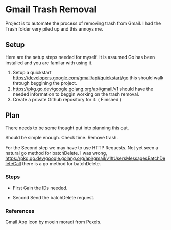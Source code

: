 # Gmail Trash Removal
Project is to automate the process of removing trash from Gmail. I had the Trash folder very piled up and this annoys me.

## Setup
Here are the setup steps needed for myself. It is assumed Go has been installed and you are familar with using it.
1. Setup a quickstart <https://developers.google.com/gmail/api/quickstart/go> this should walk through beggining the project. 
2. <https://pkg.go.dev/google.golang.org/api/gmail/v1> should have the needed information to beggin working on the trash removal.
3. Create a private Github repository for it. ( Finished )

## Plan
There needs to be some thought put into planning this out. 

Should be simple enough. Check time. Remove trash.

For the Second step we may have to use HTTP Requests. Not yet seen a natural go method for batchDelete.
I was wrong, <https://pkg.go.dev/google.golang.org/api/gmail/v1#UsersMessagesBatchDeleteCall> there is a go method for batchDelete.

### Steps
- First
  Gain the IDs needed.

- Second
  Send the batchDelete request.

### References
Gmail App Icon by moein moradi from Pexels.
